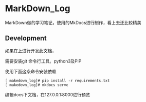 

# MarkDown_Log

MarkDown做的学习笔记，使用的MkDocs进行制作，看上去还比较精美

## Development

如果在上进行开发此文档，

需要安装git 命令行工具，python3及PIP

使用下面这条命令安装依赖

```
[ makedown_log]# pip install -r requirements.txt
[ makedown_log]# mkdocs serve
```

编辑docs下文档，在127.0.0.1:8000进行预览
